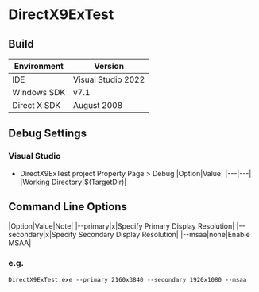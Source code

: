 # DirectX9ExTest
## Build
|Environment|Version|
|---|---|
|IDE|Visual Studio 2022|
|Windows SDK|v7.1|
|Direct X SDK|August 2008|

## Debug Settings
### Visual Studio
  - DirectX9ExTest project Property Page > Debug
    |Option|Value|
    |---|---|
    |Working Directory|$(TargetDir)|

## Command Line Options
|Option|Value|Note|
|--primary|<width>x<height>|Specify Primary Display Resolution|
|--secondary|<width>x<height>|Specify Secondary Display Resolution|
|--msaa|none|Enable MSAA|

### e.g.
```
DirectX9ExTest.exe --primary 2160x3840 --secondary 1920x1080 --msaa
```
